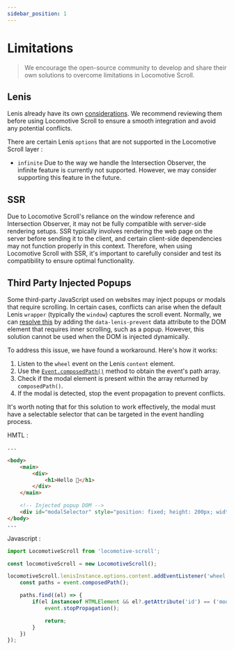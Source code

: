```yaml
---
sidebar_position: 1
---
```


# Limitations

> We encourage the open-source community to develop and share their own solutions to overcome limitations in Locomotive Scroll.

## Lenis

Lenis already have its own [considerations](https://github.com/darkroomengineering/lenis#considerations). We recommend reviewing them before using Locomotive Scroll to ensure a smooth integration and avoid any potential conflicts. 

There are certain Lenis `options` that are not supported in the Locomotive Scroll layer :

- `infinite` Due to the way we handle the Intersection Observer, the infinite feature is currently not supported. However, we may consider supporting this feature in the future.

## SSR

Due to Locomotive Scroll's reliance on the window reference and Intersection Observer, it may not be fully compatible with server-side rendering setups. SSR typically involves rendering the web page on the server before sending it to the client, and certain client-side dependencies may not function properly in this context. Therefore, when using Locomotive Scroll with SSR, it's important to carefully consider and test its compatibility to ensure optimal functionality.

## Third Party Injected Popups

Some third-party JavaScript used on websites may inject popups or modals that require scrolling. In certain cases, conflicts can arise when the default Lenis `wrapper` (typically the `window`) captures the scroll event. Normally, we can [resolve this](https://github.com/darkroomengineering/lenis#use-the-data-lenis-prevent-attribute-on-nested-scroll-elements-in-addition-we-advise-you-to-add-overscroll-behavior-contain-on-this-element) by adding the `data-lenis-prevent` data attribute to the DOM element that requires inner scrolling, such as a popup. However, this solution cannot be used when the DOM is injected dynamically. 

To address this issue, we have found a workaround. Here's how it works:

1. Listen to the `wheel` event on the Lenis `content` element.
2. Use the [`Event.composedPath()`](https://developer.mozilla.org/en-US/docs/Web/API/Event/composedPath) method to obtain the event's path array.
3. Check if the modal element is present within the array returned by `composedPath()`.
4. If the modal is detected, stop the event propagation to prevent conflicts.

It's worth noting that for this solution to work effectively, the modal must have a selectable selector that can be targeted in the event handling process.

HMTL :

```html
...

<body>
    <main>
        <div>
            <h1>Hello 👋</h1>
        </div>
    </main>

    <!-- Injected popup DOM -->
    <div id="modalSelector" style="position: fixed; height: 200px; width: 200px; overflow: scroll;"></div>
</body>
...
```

Javascript :

```js
import LocomotiveScroll from 'locomotive-scroll';

const locomotiveScroll = new LocomotiveScroll();

locomotiveScroll.lenisInstance.options.content.addEventListener('wheel', (event) => {
    const paths = event.composedPath();

    paths.find((el) => {
        if(el instanceof HTMLElement && el?.getAttribute('id') == ('modalSelector')) {
            event.stopPropagation();

            return;
        }
    })
});
```
